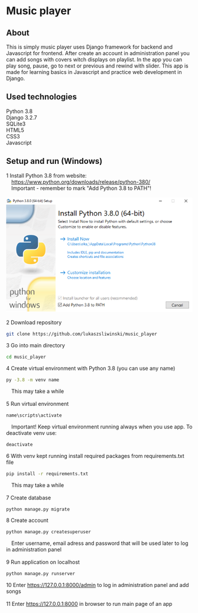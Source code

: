 # Music player

## About
This is simply music player uses Django framework for backend and Javascript for frontend. After create an account in administration panel you can add songs with covers witch displays on playlist. In the app you can play song, pause, go to next or previous and rewind with slider. This app is made for learning basics in Javascript and practice web development in Django.

## Used technologies
Python 3.8<br>
Django 3.2.7<br>
SQLite3<br>
HTML5<br>
CSS3<br>
Javascript

## Setup and run (Windows)
1 Install Python 3.8 from website:<br>
&emsp;https://www.python.org/downloads/release/python-380/<br>
&emsp;Important - remember to mark "Add Python 3.8 to PATH"!<br>
&emsp;![alt text](https://github.com/lukaszsliwinski/music_player/blob/master/add-python-to-path.png?raw=true)<br><br>
2 Download repository
```bash
git clone https://github.com/lukaszsliwinski/music_player
```
3 Go into main directory
```bash
cd music_player
```
4 Create virtual environment with Python 3.8 (you can use any name)
```bash
py -3.8 -m venv name
```
&emsp;This may take a while<br><br>
5 Run virtual environment
```bash
name\scripts\activate
```
&emsp;Important! Keep virtual environment running always when you use app. To deactivate venv use:
```bash
deactivate
```
6 With venv kept running install required packages from requirements.txt file
```bash
pip install -r requirements.txt
```
&emsp;This may take a while<br><br>
7 Create database
```bash
python manage.py migrate
```
8 Create account
```bash
python manage.py createsuperuser
```
&emsp;Enter username, email adress and password that will be used later to log in administration panel <br><br>
9 Run application on localhost
```bash
python manage.py runserver
```
10 Enter https://127.0.0.1:8000/admin to log in administration panel and add songs<br><br>
11 Enter https://127.0.0.1:8000 in browser to run main page of an app